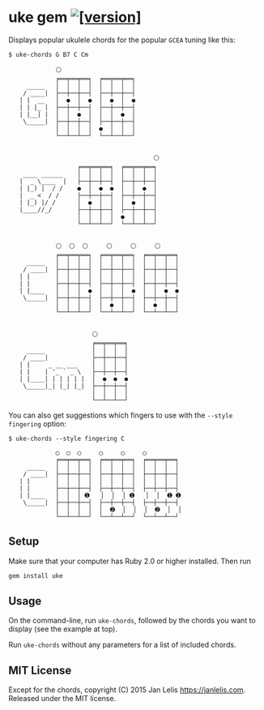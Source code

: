 # uke gem [![[version]](https://badge.fury.io/rb/uke.svg)](https://badge.fury.io/rb/uke)

Displays popular ukulele chords for the popular `GCEA` tuning like this:

```
$ uke-chords G B7 C Cm

             ⚪
             ╒══╤══╤══╕  ╒══╤══╤══╕
     _____   │  │  │  │  │  │  │  │
    / ____|  ├──┼──┼──┤  ├──┼──┼──┤
   | |  __   │  ●  │  ●  │  ●  │  ●
   | | |_ |  ├──┼──┼──┤  ├──┼──┼──┤
   | |__| |  │  │  ●  │  │  │  ●  │
    \_____|  ├──┼──┼──┤  ├──┼──┼──┤
             │  │  │  │  ●  │  │  │
             └──┴──┴──┘  └──┴──┴──┘


                                        ⚪
                   ╒══╤══╤══╕  ╒══╤══╤══╕
    ____ ______    │  │  │  │  │  │  │  │
   |  _ \____  |   ├──┼──┼──┤  ├──┼──┼──┤
   | |_) |  / /    ●  │  ●  ●  │  │  ●  │
   |  _ <  / /     ├──┼──┼──┤  ├──┼──┼──┤
   | |_) |/ /      │  ●  │  │  │  ●  │  │
   |____//_/       ├──┼──┼──┤  ├──┼──┼──┤
                   │  │  │  │  ●  │  │  │
                   └──┴──┴──┘  └──┴──┴──┘


             ⚪  ⚪  ⚪     ⚪     ⚪     ⚪
             ╒══╤══╤══╕  ╒══╤══╤══╕  ╒══╤══╤══╕
     _____   │  │  │  │  │  │  │  │  │  │  │  │
    / ____|  ├──┼──┼──┤  ├──┼──┼──┤  ├──┼──┼──┤
   | |       │  │  │  │  │  │  │  │  │  │  │  │
   | |       ├──┼──┼──┤  ├──┼──┼──┤  ├──┼──┼──┤
   | |____   │  │  │  ●  │  │  │  ●  │  │  ●  ●
    \_____|  ├──┼──┼──┤  ├──┼──┼──┤  ├──┼──┼──┤
             │  │  │  │  │  ●  │  │  │  ●  │  │
             └──┴──┴──┘  └──┴──┴──┘  └──┴──┴──┘


                       ⚪
                       ╒══╤══╤══╕
     _____             │  │  │  │
    / ____|            ├──┼──┼──┤
   | |     _ __ ___    │  │  │  │
   | |    | '_ ` _ \   ├──┼──┼──┤
   | |____| | | | | |  │  ●  ●  ●
    \_____|_| |_| |_|  ├──┼──┼──┤
                       │  │  │  │
                       └──┴──┴──┘

```

You can also get suggestions which fingers to use with the `--style fingering` option:

```
$ uke-chords --style fingering C

           	 ◯  ◯  ◯   	 ◯     ◯   	 ◯
           	 ╒══╤══╤══╕	 ╒══╤══╤══╕	 ╒══╤══╤══╕
     _____ 	 │  │  │  │	 │  │  │  │	 │  │  │  │
    / ____|	 ├──┼──┼──┤	 ├──┼──┼──┤	 ├──┼──┼──┤
   | |     	 │  │  │  │	 │  │  │  │	 │  │  │  │
   | |     	 ├──┼──┼──┤	 ├──┼──┼──┤	 ├──┼──┼──┤
   | |____ 	 │  │  │ ➊	 │  │  │ ➊	 │  │  ➊ ➊
    \_____|	 ├──┼──┼──┤	 ├──┼──┼──┤	 ├──┼──┼──┤
           	 │  │  │  │	 │  ➋  │  │	 │  ➋  │  │
           	 └──┴──┴──┘	 └──┴──┴──┘	 └──┴──┴──┘
```

## Setup

Make sure that your computer has Ruby 2.0 or higher installed. Then run

```ruby
gem install uke
```

## Usage

On the command-line, run `uke-chords`, followed by the chords you want to display (see the example at top).

Run `uke-chords` without any parameters for a list of included chords.

## MIT License

Except for the chords, copyright (C) 2015 Jan Lelis <https://janlelis.com>. Released under the MIT license.

